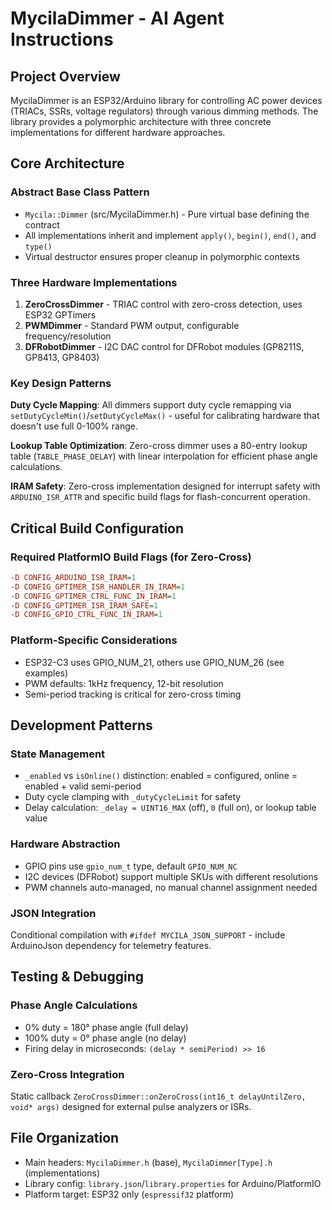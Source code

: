 # MycilaDimmer - AI Agent Instructions

## Project Overview

MycilaDimmer is an ESP32/Arduino library for controlling AC power devices (TRIACs, SSRs, voltage regulators) through various dimming methods. The library provides a polymorphic architecture with three concrete implementations for different hardware approaches.

## Core Architecture

### Abstract Base Class Pattern
- `Mycila::Dimmer` (src/MycilaDimmer.h) - Pure virtual base defining the contract
- All implementations inherit and implement `apply()`, `begin()`, `end()`, and `type()`
- Virtual destructor ensures proper cleanup in polymorphic contexts

### Three Hardware Implementations
1. **ZeroCrossDimmer** - TRIAC control with zero-cross detection, uses ESP32 GPTimers
2. **PWMDimmer** - Standard PWM output, configurable frequency/resolution
3. **DFRobotDimmer** - I2C DAC control for DFRobot modules (GP8211S, GP8413, GP8403)

### Key Design Patterns

**Duty Cycle Mapping**: All dimmers support duty cycle remapping via `setDutyCycleMin()`/`setDutyCycleMax()` - useful for calibrating hardware that doesn't use full 0-100% range.

**Lookup Table Optimization**: Zero-cross dimmer uses a 80-entry lookup table (`TABLE_PHASE_DELAY`) with linear interpolation for efficient phase angle calculations.

**IRAM Safety**: Zero-cross implementation designed for interrupt safety with `ARDUINO_ISR_ATTR` and specific build flags for flash-concurrent operation.

## Critical Build Configuration

### Required PlatformIO Build Flags (for Zero-Cross)
```ini
-D CONFIG_ARDUINO_ISR_IRAM=1
-D CONFIG_GPTIMER_ISR_HANDLER_IN_IRAM=1
-D CONFIG_GPTIMER_CTRL_FUNC_IN_IRAM=1
-D CONFIG_GPTIMER_ISR_IRAM_SAFE=1
-D CONFIG_GPIO_CTRL_FUNC_IN_IRAM=1
```

### Platform-Specific Considerations
- ESP32-C3 uses GPIO_NUM_21, others use GPIO_NUM_26 (see examples)
- PWM defaults: 1kHz frequency, 12-bit resolution
- Semi-period tracking is critical for zero-cross timing

## Development Patterns

### State Management
- `_enabled` vs `isOnline()` distinction: enabled = configured, online = enabled + valid semi-period
- Duty cycle clamping with `_dutyCycleLimit` for safety
- Delay calculation: `_delay = UINT16_MAX` (off), `0` (full on), or lookup table value

### Hardware Abstraction
- GPIO pins use `gpio_num_t` type, default `GPIO_NUM_NC`
- I2C devices (DFRobot) support multiple SKUs with different resolutions
- PWM channels auto-managed, no manual channel assignment needed

### JSON Integration
Conditional compilation with `#ifdef MYCILA_JSON_SUPPORT` - include ArduinoJson dependency for telemetry features.

## Testing & Debugging

### Phase Angle Calculations
- 0% duty = 180° phase angle (full delay)
- 100% duty = 0° phase angle (no delay)
- Firing delay in microseconds: `(delay * semiPeriod) >> 16`

### Zero-Cross Integration
Static callback `ZeroCrossDimmer::onZeroCross(int16_t delayUntilZero, void* args)` designed for external pulse analyzers or ISRs.

## File Organization
- Main headers: `MycilaDimmer.h` (base), `MycilaDimmer[Type].h` (implementations)
- Library config: `library.json`/`library.properties` for Arduino/PlatformIO
- Platform target: ESP32 only (`espressif32` platform)